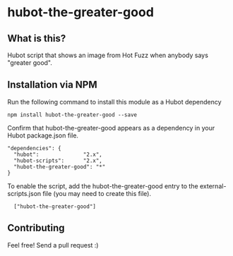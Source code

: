 # hubot-the-greater-good

## What is this?

Hubot script that shows an image from Hot Fuzz when anybody says "greater good".

## Installation via NPM

Run the following command to install this module as a Hubot dependency

```
npm install hubot-the-greater-good --save
```

Confirm that hubot-the-greater-good appears as a dependency in your Hubot package.json file.

```
"dependencies": {
  "hubot":              "2.x",
  "hubot-scripts":      "2.x",
  "hubot-the-greater-good": "*"
}
```

To enable the script, add the hubot-the-greater-good entry to the external-scripts.json file (you may need to create this file).

```
  ["hubot-the-greater-good"]
```

## Contributing

Feel free! Send a pull request :)
